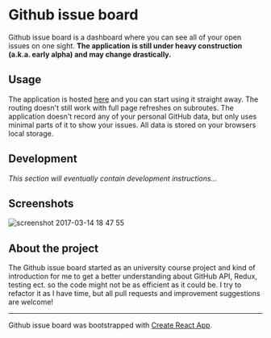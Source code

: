 # Github issue board

Github issue board is a dashboard where you can see all of your open issues on one sight. __The application is still under heavy construction (a.k.a. early alpha) and may change drastically.__

## Usage

The application is hosted [here](https://issues.roo.pe) and you can start using it straight away. The routing doesn't still work with full page refreshes on subroutes. The application doesn't record any of your personal GitHub data, but only uses minimal parts of it to show your issues. All data is stored on your browsers local storage.

## Development

*This section will eventually contain development instructions...*

## Screenshots


![screenshot 2017-03-14 18 47 55](https://cloud.githubusercontent.com/assets/1453463/23911972/181b5dfa-08e7-11e7-9672-07e76bda53fd.png)

## About the project

The Github issue board started as an university course project and kind of introduction for me to get a better understanding about GitHub API, Redux, testing ect. so the code might not be as efficient as it could be. I try to refactor it as I have time, but all pull requests and improvement suggestions are welcome!

---

Github issue board was bootstrapped with [Create React App](https://github.com/facebookincubator/create-react-app).
